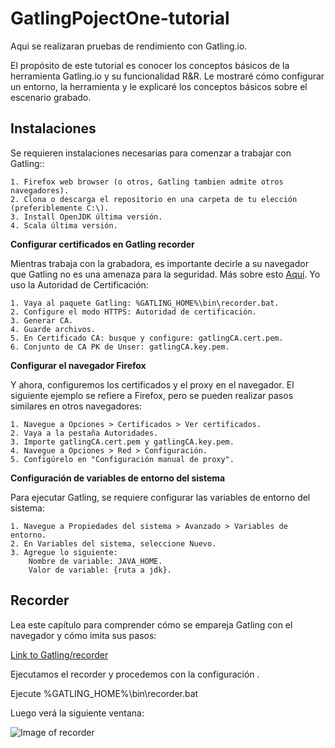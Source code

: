 # GatlingPojectOne-tutorial

Aqui se realizaran pruebas de rendimiento con Gatling.io.

El propósito de este tutorial es conocer los conceptos básicos de la herramienta Gatling.io y su funcionalidad R&R. Le mostraré cómo configurar un entorno, la herramienta y le explicaré los conceptos básicos sobre el escenario grabado.


## Instalaciones

Se requieren instalaciones necesarias para comenzar a trabajar con Gatling::

	1. Firefox web browser (o otros, Gatling tambien admite otros navegadores).
	2. Clona o descarga el repositorio en una carpeta de tu elección (preferiblemente C:\).
	3. Install OpenJDK última versión.
	4. Scala última versión.

__Configurar certificados en Gatling recorder__

Mientras trabaja con la grabadora, es importante decirle a su navegador que Gatling no es una amenaza para la seguridad. Más sobre esto [Aquí](https://gatling.io/docs/current/http/recorder/#https-mode). Yo uso la Autoridad de Certificación:

	1. Vaya al paquete Gatling: %GATLING_HOME%\bin\recorder.bat.
	2. Configure el modo HTTPS: Autoridad de certificación.
	3. Generar CA.
	4. Guarde archivos.
	5. En Certificado CA: busque y configure: gatlingCA.cert.pem.
	6. Conjunto de CA PK de Unser: gatlingCA.key.pem.

__Configurar el navegador Firefox__

Y ahora, configuremos los certificados y el proxy en el navegador. El siguiente ejemplo se refiere a Firefox, pero se pueden realizar pasos similares en otros navegadores:

	1. Navegue a Opciones > Certificados > Ver certificados.
    2. Vaya a la pestaña Autoridades.
    3. Importe gatlingCA.cert.pem y gatlingCA.key.pem.
    4. Navegue a Opciones > Red > Configuración.
    5. Configúrelo en "Configuración manual de proxy".

__Configuración de variables de entorno del sistema__

Para ejecutar Gatling, se requiere configurar las variables de entorno del sistema:

	1. Navegue a Propiedades del sistema > Avanzado > Variables de entorno.
    2. En Variables del sistema, seleccione Nuevo.
    3. Agregue lo siguiente:
        Nombre de variable: JAVA_HOME.
        Valor de variable: {ruta a jdk}.

## Recorder

Lea este capítulo para comprender cómo se empareja Gatling con el navegador y cómo imita sus pasos:

[Link to Gatling/recorder](https://gatling.io/docs/3.3/http/recorder)

Ejecutamos el recorder y procedemos con la configuración    .

Ejecute %GATLING_HOME%\bin\recorder.bat

Luego verá la siguiente ventana:

![Image of recorder](img/recorder.png)

